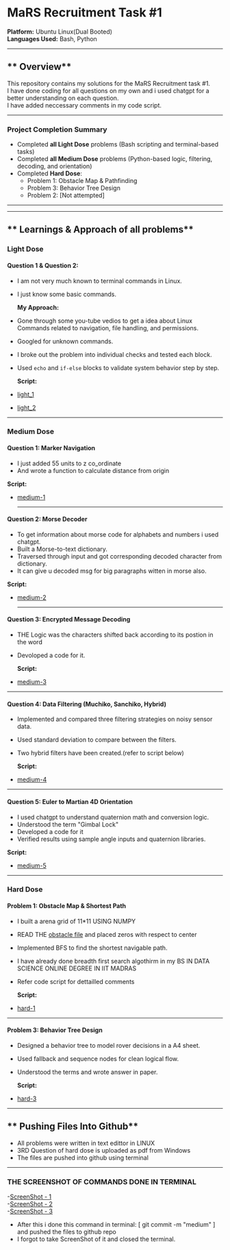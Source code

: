 # MaRS Recruitment Task #1 
**Platform:** Ubuntu Linux(Dual Booted)<br>
**Languages Used:** Bash, Python  

---
## ** Overview**

This repository contains my solutions for the MaRS Recruitment task #1.<br>I have done coding for all questions on my own and i used chatgpt for a better understanding  on each question.<br>I have added neccessary comments in my code script.

---

### Project Completion Summary

- Completed **all Light Dose** problems (Bash scripting and terminal-based tasks)
- Completed **all Medium Dose** problems (Python-based logic, filtering, decoding, and orientation)
- Completed **Hard Dose**:
  -  Problem 1: Obstacle Map & Pathfinding
  -  Problem 3: Behavior Tree Design
  -  Problem 2: [Not attempted]
---



---

## ** Learnings & Approach of all problems**

###  **Light Dose**

####  Question 1 & Question 2: 
- I am not very much known to terminal commands in Linux.
- I just know some basic commands.

  **My Approach:**
- Gone through some you-tube vedios to get a idea about Linux Commands related to navigation, file handling, and permissions.
- Googled for unknown commands.
- I broke out the problem into individual checks and tested each block.
- Used `echo` and `if-else` blocks to validate system behavior step by step.
  
  **Script:**
- [light_1](./light_1st.sh)
- [light_2](./light_2nd.sh)

---

###  **Medium Dose**

####  Question 1: Marker Navigation
- I just added 55 units to z co_ordinate 
- And wrote a function to calculate distance from origin 


 **Script:**
- [medium-1](./medium_1st.py)

  ---


####  Question 2: Morse Decoder
- To get information about morse code for alphabets and numbers i used chatgpt.
- Built a Morse-to-text dictionary.
- Traversed through input and got corresponding decoded character from dictionary.
- It can give u decoded msg for big paragraphs witten in morse also.

 **Script:**
- [medium-2](./medium_2nd.py)

  ---


####  Question 3: Encrypted Message Decoding
- THE Logic was the characters shifted back according to its postion in the word
- Devoloped a code for it.
  
   **Script:**
- [medium-3](./medium_3rd.py)

---

####  Question 4: Data Filtering (Muchiko, Sanchiko, Hybrid)
- Implemented and compared three filtering strategies on noisy sensor data.
- Used standard deviation to compare between the filters.
- Two hybrid filters have been created.(refer to script below)

  **Script:**
- [medium-4](./medium_4th.py)

---

####  Question 5: Euler to Martian 4D Orientation
- I used chatgpt to understand quaternion math and conversion logic.
- Understood the term "Gimbal Lock"
- Developed a code for it
- Verified results using sample angle inputs and quaternion libraries.

**Script:**
- [medium-5](./medium_5th.py)

---

###  **Hard Dose**

####  Problem 1: Obstacle Map & Shortest Path
- I built a arena grid of 11*11 USING NUMPY
- READ THE [obstacle file](./sample.txt) and placed zeros with respect to center
- Implemented BFS to find the shortest navigable path.
- I have already done breadth first search algothirm in my BS IN DATA SCIENCE ONLINE DEGREE IN IIT MADRAS
- Refer code script for dettailled comments

  **Script:**
- [hard-1](./hard_1st.py)

---

####  Problem 3: Behavior Tree Design
- Designed a behavior tree to model rover decisions in a A4 sheet.
- Used fallback and sequence nodes for clean logical flow.
- Understood the terms and wrote answer in paper.

  **Script:**
- [hard-3](./hard_3rd.pdf)


---
## ** Pushing Files Into Github**

- All problems were written in text edittor in LINUX
- 3RD Question of hard dose is uploaded as pdf from Windows
- The files are pushed into github using terminal
--- 

### THE SCREENSHOT OF COMMANDS DONE IN TERMINAL
-[ScreenShot - 1](./screenshot1.jpg)<br>
-[ScreenShot - 2](./screenshot2.jpg)<br>
-[ScreenShot - 3](./screenshot3.jpg)<br>
- After this i done this command in terminal: [ git commit -m "medium" ] and pushed the files to github repo
- I forgot to take ScreenShot of it and closed the terminal.
  


  
  







